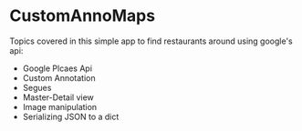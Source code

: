 # CustomAnnoMaps

Topics covered in this simple app to find restaurants around using google's api:
- Google Plcaes Api
- Custom Annotation 
- Segues
- Master-Detail view
- Image manipulation
- Serializing JSON to a dict

